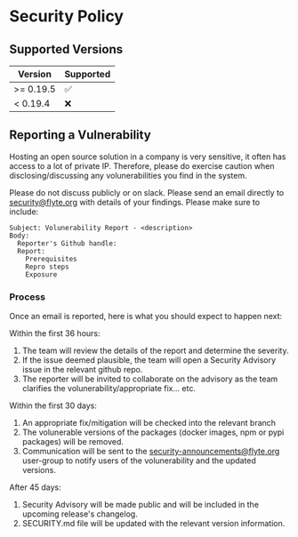 # Security Policy

## Supported Versions

| Version   | Supported          |
| --------- | ------------------ |
| >= 0.19.5 | :white_check_mark: |
| < 0.19.4  | :x:                |

## Reporting a Vulnerability

Hosting an open source solution in a company is very sensitive, it often has access to a lot of private IP. Therefore,
please do exercise caution when disclosing/discussing any volunerabilities you find in the system.

Please do not discuss publicly or on slack. Please send an email directly to security@flyte.org with details of your findings.
Please make sure to include:

```
Subject: Volunerability Report - <description>
Body:
  Reporter's Github handle:
  Report:
    Prerequisites
    Repro steps
    Exposure
```

### Process

Once an email is reported, here is what you should expect to happen next:

Within the first 36 hours:
1. The team will review the details of the report and determine the severity.
1. If the issue deemed plausible, the team will open a Security Advisory issue in the relevant github repo.
1. The reporter will be invited to collaborate on the advisory as the team clarifies the volunerability/appropriate fix... etc.

Within the first 30 days:
1. An appropriate fix/mitigation will be checked into the relevant branch
1. The volunerable versions of the packages (docker images, npm or pypi packages) will be removed.
1. Communication will be sent to the security-announcements@flyte.org user-group to notify users of the volunerability and the updated versions.

After 45 days:
1. Security Advisory will be made public and will be included in the upcoming release's changelog.
1. SECURITY.md file will be updated with the relevant version information.

